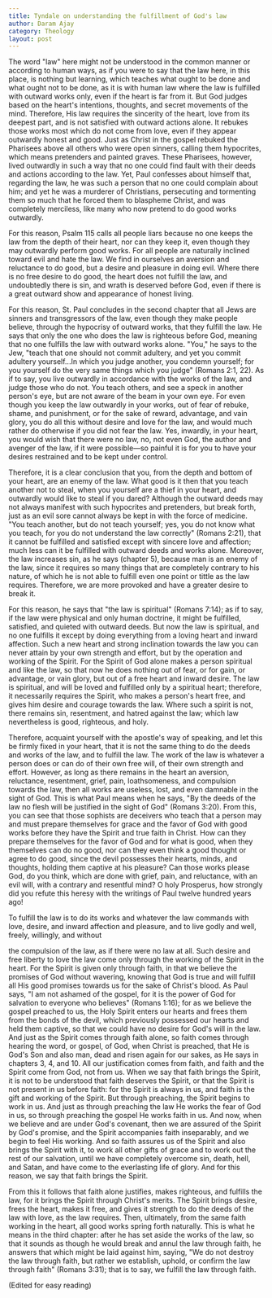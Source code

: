 ```yaml
---
title: Tyndale on understanding the fulfillment of God's law 
author: Daram Ajay
category: Theology
layout: post
---
```

The word "law" here might not be understood in the common manner or according to human ways, as if you were to say that the law here, in this place, is nothing but learning, which teaches what ought to be done and what ought not to be done, as it is with human law where the law is fulfilled with outward works only, even if the heart is far from it. But God judges based on the heart's intentions, thoughts, and secret movements of the mind. Therefore, His law requires the sincerity of the heart, love from its deepest part, and is not satisfied with outward actions alone. It rebukes those works most which do not come from love, even if they appear outwardly honest and good. Just as Christ in the gospel rebuked the Pharisees above all others who were open sinners, calling them hypocrites, which means pretenders and painted graves. These Pharisees, however, lived outwardly in such a way that no one could find fault with their deeds and actions according to the law. Yet, Paul confesses about himself that, regarding the law, he was such a person that no one could complain about him; and yet he was a murderer of Christians, persecuting and tormenting them so much that he forced them to blaspheme Christ, and was completely merciless, like many who now pretend to do good works outwardly.

For this reason, Psalm 115 calls all people liars because no one keeps the law from the depth of their heart, nor can they keep it, even though they may outwardly perform good works. For all people are naturally inclined toward evil and hate the law. We find in ourselves an aversion and reluctance to do good, but a desire and pleasure in doing evil. Where there is no free desire to do good, the heart does not fulfill the law, and undoubtedly there is sin, and wrath is deserved before God, even if there is a great outward show and appearance of honest living.

For this reason, St. Paul concludes in the second chapter that all Jews are sinners and transgressors of the law, even though they make people believe, through the hypocrisy of outward works, that they fulfill the law. He says that only the one who does the law is righteous before God, meaning that no one fulfills the law with outward works alone. "You," he says to the Jew, "teach that one should not commit adultery, and yet you commit adultery yourself...In which you judge another, you condemn yourself; for you yourself do the very same things which you judge" (Romans 2:1, 22). As if to say, you live outwardly in accordance with the works of the law, and judge those who do not. You teach others, and see a speck in another person's eye, but are not aware of the beam in your own eye. For even though you keep the law outwardly in your works, out of fear of rebuke, shame, and punishment, or for the sake of reward, advantage, and vain glory, you do all this without desire and love for the law, and would much rather do otherwise if you did not fear the law. Yes, inwardly, in your heart, you would wish that there were no law, no, not even God, the author and avenger of the law, if it were possible—so painful it is for you to have your desires restrained and to be kept under control.

Therefore, it is a clear conclusion that you, from the depth and bottom of your heart, are an enemy of the law. What good is it then that you teach another not to steal, when you yourself are a thief in your heart, and outwardly would like to steal if you dared? Although the outward deeds may not always manifest with such hypocrites and pretenders, but break forth, just as an evil sore cannot always be kept in with the force of medicine. "You teach another, but do not teach yourself; yes, you do not know what you teach, for you do not understand the law correctly" (Romans 2:21), that it cannot be fulfilled and satisfied except with sincere love and affection; much less can it be fulfilled with outward deeds and works alone. Moreover, the law increases sin, as he says (chapter 5), because man is an enemy of the law, since it requires so many things that are completely contrary to his nature, of which he is not able to fulfill even one point or tittle as the law requires. Therefore, we are more provoked and have a greater desire to break it.

For this reason, he says that "the law is spiritual" (Romans 7:14); as if to say, if the law were physical and only human doctrine, it might be fulfilled, satisfied, and quieted with outward deeds. But now the law is spiritual, and no one fulfills it except by doing everything from a loving heart and inward affection. Such a new heart and strong inclination towards the law you can never attain by your own strength and effort, but by the operation and working of the Spirit. For the Spirit of God alone makes a person spiritual and like the law, so that now he does nothing out of fear, or for gain, or advantage, or vain glory, but out of a free heart and inward desire. The law is spiritual, and will be loved and fulfilled only by a spiritual heart; therefore, it necessarily requires the Spirit, who makes a person's heart free, and gives him desire and courage towards the law. Where such a spirit is not, there remains sin, resentment, and hatred against the law; which law nevertheless is good, righteous, and holy.

Therefore, acquaint yourself with the apostle's way of speaking, and let this be firmly fixed in your heart, that it is not the same thing to do the deeds and works of the law, and to fulfill the law. The work of the law is whatever a person does or can do of their own free will, of their own strength and effort. However, as long as there remains in the heart an aversion, reluctance, resentment, grief, pain, loathsomeness, and compulsion towards the law, then all works are useless, lost, and even damnable in the sight of God. This is what Paul means when he says, "By the deeds of the law no flesh will be justified in the sight of God" (Romans 3:20). From this, you can see that those sophists are deceivers who teach that a person may and must prepare themselves for grace and the favor of God with good works before they have the Spirit and true faith in Christ. How can they prepare themselves for the favor of God and for what is good, when they themselves can do no good, nor can they even think a good thought or agree to do good, since the devil possesses their hearts, minds, and thoughts, holding them captive at his pleasure? Can those works please God, do you think, which are done with grief, pain, and reluctance, with an evil will, with a contrary and resentful mind? O holy Prosperus, how strongly did you refute this heresy with the writings of Paul twelve hundred years ago!

To fulfill the law is to do its works and whatever the law commands with love, desire, and inward affection and pleasure, and to live godly and well, freely, willingly, and without

 the compulsion of the law, as if there were no law at all. Such desire and free liberty to love the law come only through the working of the Spirit in the heart. For the Spirit is given only through faith, in that we believe the promises of God without wavering, knowing that God is true and will fulfill all His good promises towards us for the sake of Christ's blood. As Paul says, "I am not ashamed of the gospel, for it is the power of God for salvation to everyone who believes" (Romans 1:16); for as we believe the gospel preached to us, the Holy Spirit enters our hearts and frees them from the bonds of the devil, which previously possessed our hearts and held them captive, so that we could have no desire for God's will in the law. And just as the Spirit comes through faith alone, so faith comes through hearing the word, or gospel, of God, when Christ is preached, that He is God's Son and also man, dead and risen again for our sakes, as He says in chapters 3, 4, and 10. All our justification comes from faith, and faith and the Spirit come from God, not from us. When we say that faith brings the Spirit, it is not to be understood that faith deserves the Spirit, or that the Spirit is not present in us before faith: for the Spirit is always in us, and faith is the gift and working of the Spirit. But through preaching, the Spirit begins to work in us. And just as through preaching the law He works the fear of God in us, so through preaching the gospel He works faith in us. And now, when we believe and are under God's covenant, then we are assured of the Spirit by God's promise, and the Spirit accompanies faith inseparably, and we begin to feel His working. And so faith assures us of the Spirit and also brings the Spirit with it, to work all other gifts of grace and to work out the rest of our salvation, until we have completely overcome sin, death, hell, and Satan, and have come to the everlasting life of glory. And for this reason, we say that faith brings the Spirit.

From this it follows that faith alone justifies, makes righteous, and fulfills the law, for it brings the Spirit through Christ's merits. The Spirit brings desire, frees the heart, makes it free, and gives it strength to do the deeds of the law with love, as the law requires. Then, ultimately, from the same faith working in the heart, all good works spring forth naturally. This is what he means in the third chapter: after he has set aside the works of the law, so that it sounds as though he would break and annul the law through faith, he answers that which might be laid against him, saying, "We do not destroy the law through faith, but rather we establish, uphold, or confirm the law through faith" (Romans 3:31); that is to say, we fulfill the law through faith.

(Edited for easy reading)